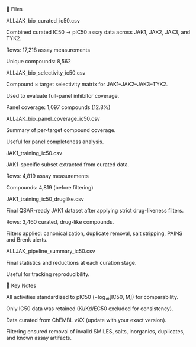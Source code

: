 📂 Files

ALLJAK_bio_curated_ic50.csv

Combined curated IC50 → pIC50 assay data across JAK1, JAK2, JAK3, and TYK2.

Rows: 17,218 assay measurements

Unique compounds: 8,562

ALLJAK_bio_selectivity_ic50.csv

Compound × target selectivity matrix for JAK1–JAK2–JAK3–TYK2.

Used to evaluate full-panel inhibitor coverage.

Panel coverage: 1,097 compounds (12.8%)

ALLJAK_bio_panel_coverage_ic50.csv

Summary of per-target compound coverage.

Useful for panel completeness analysis.

JAK1_training_ic50.csv

JAK1-specific subset extracted from curated data.

Rows: 4,819 assay measurements

Compounds: 4,819 (before filtering)

JAK1_training_ic50_druglike.csv

Final QSAR-ready JAK1 dataset after applying strict drug-likeness filters.

Rows: 3,460 curated, drug-like compounds.

Filters applied: canonicalization, duplicate removal, salt stripping, PAINS and Brenk alerts.

ALLJAK_pipeline_summary_ic50.csv

Final statistics and reductions at each curation stage.

Useful for tracking reproducibility.

🔑 Key Notes

All activities standardized to pIC50 (−log₁₀[IC50, M]) for comparability.

Only IC50 data was retained (Ki/Kd/EC50 excluded for consistency).

Data curated from ChEMBL vXX (update with your exact version).

Filtering ensured removal of invalid SMILES, salts, inorganics, duplicates, and known assay artifacts.
